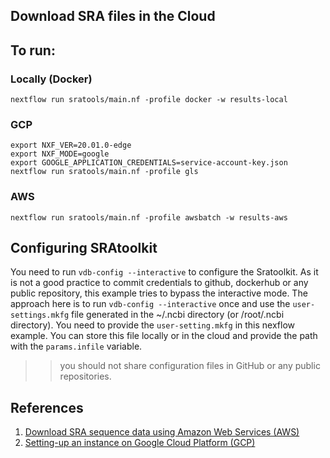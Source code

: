 ## Download SRA files in the Cloud

## To run:

### Locally (Docker)
```
nextflow run sratools/main.nf -profile docker -w results-local 
```

### GCP
```
export NXF_VER=20.01.0-edge
export NXF_MODE=google
export GOOGLE_APPLICATION_CREDENTIALS=service-account-key.json
nextflow run sratools/main.nf -profile gls 
```

### AWS
```
nextflow run sratools/main.nf -profile awsbatch -w results-aws
```

## Configuring SRAtoolkit
You need to run `vdb-config --interactive` to configure the Sratoolkit. As it is not a good practice to commit credentials to github, dockerhub or any public repository, this example tries to bypass the interactive mode. The approach here is to run `vdb-config --interactive` once and use the `user-settings.mkfg` file generated in the ~/.ncbi directory (or /root/.ncbi directory). You need to provide the `user-setting.mkfg` in this nexflow example. You can store this file locally or in the cloud and provide the path with the `params.infile` variable.

>> you should not share configuration files in GitHub or any public repositories.

## References
1. [Download SRA sequence data using Amazon Web Services (AWS)](https://www.ncbi.nlm.nih.gov/sra/docs/sra-aws-download/)
2. [Setting-up an instance on Google Cloud Platform (GCP)](https://www.ncbi.nlm.nih.gov/sra/docs/SRA-Google-Cloud/)

